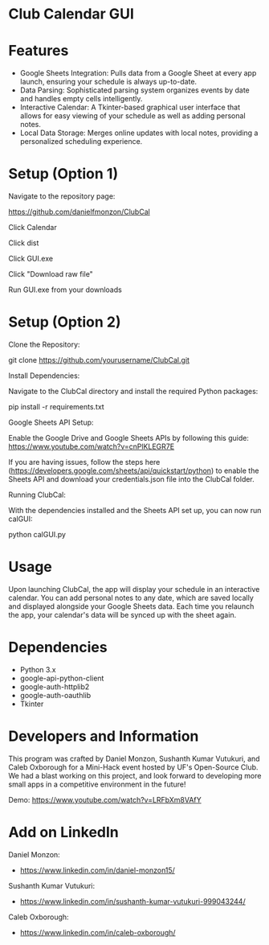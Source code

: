 # Club Calendar GUI

# Features

- Google Sheets Integration: Pulls data from a Google Sheet at every app launch, ensuring your schedule is always up-to-date.
- Data Parsing: Sophisticated parsing system organizes events by date and handles empty cells intelligently.
- Interactive Calendar: A Tkinter-based graphical user interface that allows for easy viewing of your schedule as well as adding personal notes.
- Local Data Storage: Merges online updates with local notes, providing a personalized scheduling experience.

# Setup (Option 1)

Navigate to the repository page:

<https://github.com/danielfmonzon/ClubCal>

Click Calendar

Click dist

Click GUI.exe

Click "Download raw file"

Run GUI.exe from your downloads

# Setup (Option 2)

Clone the Repository:

git clone <https://github.com/yourusername/ClubCal.git>

Install Dependencies:

Navigate to the ClubCal directory and install the required Python packages:

pip install -r requirements.txt

Google Sheets API Setup:

Enable the Google Drive and Google Sheets APIs by following this guide: <https://www.youtube.com/watch?v=cnPlKLEGR7E>

If you are having issues, follow the steps here (<https://developers.google.com/sheets/api/quickstart/python>) to enable the Sheets API and download your credentials.json file into the ClubCal folder.

Running ClubCal:

With the dependencies installed and the Sheets API set up, you can now run calGUI:

python calGUI.py

# Usage

Upon launching ClubCal, the app will display your schedule in an interactive calendar. You can add personal notes to any date, which are saved locally and displayed alongside your Google Sheets data. Each time you relaunch the app, your calendar's data will be synced up with the sheet again.

# Dependencies

- Python 3.x
- google-api-python-client
- google-auth-httplib2
- google-auth-oauthlib
- Tkinter

# Developers and Information

This program was crafted by Daniel Monzon, Sushanth Kumar Vutukuri, and Caleb Oxborough for a Mini-Hack event hosted by UF's Open-Source Club. We had a blast working on this project, and look forward to developing more small apps in a competitive environment in the future!

Demo: <https://www.youtube.com/watch?v=LRFbXm8VAfY>

# Add on LinkedIn

Daniel Monzon:
- <https://www.linkedin.com/in/daniel-monzon15/>

Sushanth Kumar Vutukuri:
- <https://www.linkedin.com/in/sushanth-kumar-vutukuri-999043244/>

Caleb Oxborough:
- <https://www.linkedin.com/in/caleb-oxborough/>
